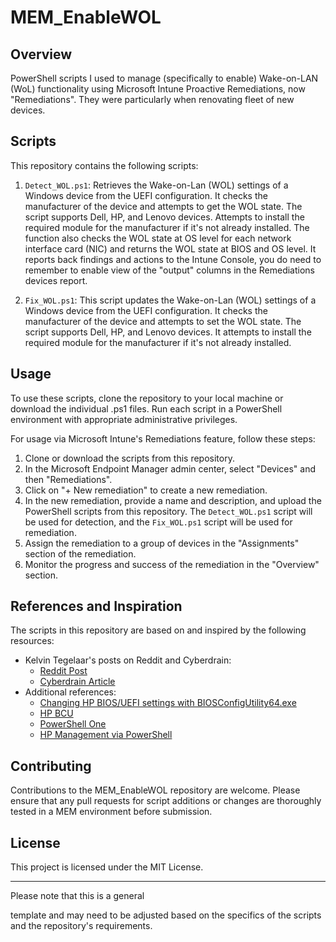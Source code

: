 # MEM_EnableWOL

## Overview

PowerShell scripts I used to manage (specifically to enable) Wake-on-LAN (WoL) functionality using Microsoft Intune Proactive Remediations, now "Remediations". They were particularly when renovating fleet of new devices.

## Scripts

This repository contains the following scripts:

1. `Detect_WOL.ps1`: Retrieves the Wake-on-Lan (WOL) settings of a Windows device from the UEFI configuration. It checks the manufacturer of the device and attempts to get the WOL state. The script supports Dell, HP, and Lenovo devices. Attempts to install the required module for the manufacturer if it's not already installed. The function also checks the WOL state at OS level for each network interface card (NIC) and returns the WOL state at BIOS and OS level. It reports back findings and actions to the Intune Console, you do need to remember to enable view of the "output" columns in the Remediations devices report.

2. `Fix_WOL.ps1`: This script updates the Wake-on-Lan (WOL) settings of a Windows device from the UEFI configuration. It checks the manufacturer of the device and attempts to set the WOL state. The script supports Dell, HP, and Lenovo devices. It attempts to install the required module for the manufacturer if it's not already installed.

## Usage

To use these scripts, clone the repository to your local machine or download the individual .ps1 files. Run each script in a PowerShell environment with appropriate administrative privileges.

For usage via Microsoft Intune's Remediations feature, follow these steps:

1. Clone or download the scripts from this repository.
2. In the Microsoft Endpoint Manager admin center, select "Devices" and then "Remediations".
3. Click on "+ New remediation" to create a new remediation.
4. In the new remediation, provide a name and description, and upload the PowerShell scripts from this repository. The `Detect_WOL.ps1` script will be used for detection, and the `Fix_WOL.ps1` script will be used for remediation.
5. Assign the remediation to a group of devices in the "Assignments" section of the remediation.
6. Monitor the progress and success of the remediation in the "Overview" section.

## References and Inspiration

The scripts in this repository are based on and inspired by the following resources:

- Kelvin Tegelaar's posts on Reddit and Cyberdrain: 
  - [Reddit Post](https://www.reddit.com/r/msp/comments/fp7dhq/monitoring_with_powershell_monitoring_and)
  - [Cyberdrain Article](https://www.cyberdrain.com/monitoring-with-powershell-monitor-and-enabling-wol-for-hp-lenovo-dell/)
- Additional references:
  - [Changing HP BIOS/UEFI settings with BIOSConfigUtility64.exe](https://learn.microsoft.com/en-us/archive/blogs/jimriekse/changing-hp-biosuefi-settings-with-biosconfigutility64-exe)
  - [HP BCU](http://ftp.hp.com/pub/caps-softpaq/cmit/HP_BCU.html)
  - [PowerShell One](https://powershell.one/code/11.html)
  - [HP Management via PowerShell](https://www.recastsoftware.com/resources/configmgr-docs/configmgr-topics/manufacturer-tools/hp-management-via-powershell/)

## Contributing

Contributions to the MEM_EnableWOL repository are welcome. Please ensure that any pull requests for script additions or changes are thoroughly tested in a MEM environment before submission.

## License

This project is licensed under the MIT License.

---

Please note that this is a general

template and may need to be adjusted based on the specifics of the scripts and the repository's requirements.
